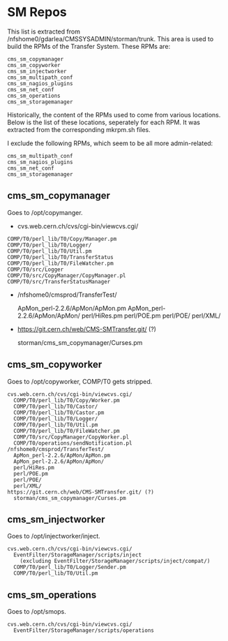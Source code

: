 # SM Repos

This list is extracted from /nfshome0/gdarlea/CMSSYSADMIN/storman/trunk.  This
area is used to build the RPMs of the Transfer System.  These RPMs are:

    cms_sm_copymanager
    cms_sm_copyworker
    cms_sm_injectworker
    cms_sm_multipath_conf
    cms_sm_nagios_plugins
    cms_sm_net_conf
    cms_sm_operations
    cms_sm_storagemanager

Historically, the content of the RPMs used to come from various locations. Below
is the list of these locations, seperately for each RPM.  It was extracted
from the corresponding mkrpm.sh files.

I exclude the following RPMs, which seem to be all more admin-related:

    cms_sm_multipath_conf
    cms_sm_nagios_plugins
    cms_sm_net_conf
    cms_sm_storagemanager

## cms_sm_copymanager
Goes to /opt/copymanger.

   * cvs.web.cern.ch/cvs/cgi-bin/viewcvs.cgi/
   
    COMP/T0/perl_lib/T0/Copy/Manager.pm
    COMP/T0/perl_lib/T0/Logger/
    COMP/T0/perl_lib/T0/Util.pm
    COMP/T0/perl_lib/T0/TransferStatus
    COMP/T0/perl_lib/T0/FileWatcher.pm
    COMP/T0/src/Logger
    COMP/T0/src/CopyManager/CopyManager.pl
    COMP/T0/src/TransferStatusManager
      
   * /nfshome0/cmsprod/TransferTest/
   
      ApMon_perl-2.2.6/ApMon/ApMon.pm
      ApMon_perl-2.2.6/ApMon/ApMon/
      perl/HiRes.pm
      perl/POE.pm
      perl/POE/
      perl/XML/
      
   * https://git.cern.ch/web/CMS-SMTransfer.git/ (?)
   
      storman/cms_sm_copymanager/Curses.pm

## cms_sm_copyworker
Goes to /opt/copyworker, COMP/T0 gets stripped.

    cvs.web.cern.ch/cvs/cgi-bin/viewcvs.cgi/
      COMP/T0/perl_lib/T0/Copy/Worker.pm
      COMP/T0/perl_lib/T0/Castor/
      COMP/T0/perl_lib/T0/Castor.pm
      COMP/T0/perl_lib/T0/Logger/
      COMP/T0/perl_lib/T0/Util.pm
      COMP/T0/perl_lib/T0/FileWatcher.pm
      COMP/T0/src/CopyManager/CopyWorker.pl
      COMP/T0/operations/sendNotification.pl
    /nfshome0/cmsprod/TransferTest/
      ApMon_perl-2.2.6/ApMon/ApMon.pm
      ApMon_perl-2.2.6/ApMon/ApMon/
      perl/HiRes.pm
      perl/POE.pm
      perl/POE/
      perl/XML/
    https://git.cern.ch/web/CMS-SMTransfer.git/ (?)
      storman/cms_sm_copymanager/Curses.pm

## cms_sm_injectworker
Goes to /opt/injectworker/inject.

    cvs.web.cern.ch/cvs/cgi-bin/viewcvs.cgi/
      EventFilter/StorageManager/scripts/inject
        (excluding EventFilter/StorageManager/scripts/inject/compat/)
      COMP/T0/perl_lib/T0/Logger/Sender.pm
      COMP/T0/perl_lib/T0/Util.pm

## cms_sm_operations
Goes to /opt/smops.

    cvs.web.cern.ch/cvs/cgi-bin/viewcvs.cgi/
      EventFilter/StorageManager/scripts/operations


